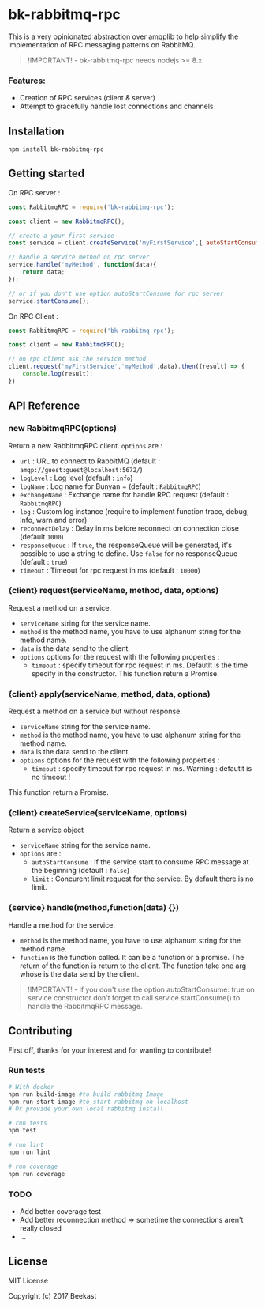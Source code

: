 # bk-rabbitmq-rpc

This is a very opinionated abstraction over amqplib to help simplify the implementation of RPC messaging patterns on RabbitMQ.

> !IMPORTANT! - bk-rabbitmq-rpc needs nodejs >= 8.x.

### Features:
 * Creation of RPC services (client & server)
 * Attempt to gracefully handle lost connections and channels

## Installation

```(bash)
npm install bk-rabbitmq-rpc
```

## Getting started

On RPC server :

```javascript
const RabbitmqRPC = require('bk-rabbitmq-rpc');

const client = new RabbitmqRPC();

// create a your first service
const service = client.createService('myFirstService',{ autoStartConsume: true })

// handle a service method on rpc server
service.handle('myMethod', function(data){
	return data;
});

// or if you don't use option autoStartConsume for rpc server
service.startConsume();

```
On RPC Client :
```javascript
const RabbitmqRPC = require('bk-rabbitmq-rpc');

const client = new RabbitmqRPC();

// on rpc client ask the service method
client.request('myFirstService','myMethod',data).then((result) => {
	console.log(result);
})

```

## API Reference

### new RabbitmqRPC(options)
Return a new RabbitmqRPC client.
`options` are :
 * 	`url` : URL to connect to RabbitMQ (default : `amqp://guest:guest@localhost:5672/`)
 * `logLevel` : Log level (default : `info`)
 * `logName` : Log name for Bunyan = (default : `RabbitmqRPC`)
 * `exchangeName` : Exchange name for handle RPC request  (default : `RabbitmqRPC`)
 * `log` : Custom log instance (require to implement function trace, debug, info, warn and error)
 * `reconnectDelay` : Delay in ms before reconnect on connection close (default `1000`)
 * `responseQueue` : If `true`, the responseQueue will be generated, it's possible to use a string to define. Use `false` for no responseQueue (default : `true`)
* `timeout` : Timeout for rpc request in ms (default : `10000`)

### {client} request(serviceName, method, data, options)
Request a method on a service.
* `serviceName` string for the service name.
* `method` is the method name, you have to use alphanum string for the method name.
* `data` is the data send to the client.
* `options` options for the request with the following properties :
	* `timeout` : specify timeout for rpc request in ms. Defautlt is the time specify in the constructor.
This function return a Promise.

### {client} apply(serviceName, method, data, options)
Request a method on a service but without response.
* `serviceName` string for the service name.
* `method` is the method name, you have to use alphanum string for the method name.
* `data` is the data send to the client.
* `options` options for the request with the following properties :
	* `timeout` : specify timeout for rpc request in ms. Warning : defautlt is no timeout !

This function return a Promise.

### {client} createService(serviceName, options)
Return a service object
* `serviceName` string for the service name.
* `options` are :
	* `autoStartConsume` : If the service start to consume RPC message at the beginning (default : `false`)
	* `limit` : Concurent limit request for the service. By default there is no limit.

### {service} handle(method,function(data) {})
Handle a method for the service.
* `method` is the method name, you have to use alphanum string for the method name.
* `function` is the function called. It can be a function or a promise. The return of the function is return to the client. The function take one arg whose is the data send by the client.

> !IMPORTANT! - if you don't use the option autoStartConsume: true on service constructor don't forget to call service.startConsume() to handle the RabbitmqRPC message.

## Contributing

First off, thanks for your interest and for wanting to contribute!

### Run tests

```bash
# With docker
npm run build-image #to build rabbitmq Image
npm run start-image #to start rabbitmq on localhost
# Or provide your own local rabbitmq install

# run tests
npm test

# run lint
npm run lint

# run coverage
npm run coverage
```

### TODO
 * Add better coverage test
 * Add better reconnection method => sometime the connections aren't really closed
 * ...

## License
MIT License

Copyright (c) 2017 Beekast
